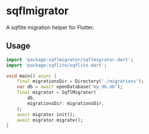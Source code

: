 # sqflmigrator

A sqflite migration helper for Flutter.

## Usage

```dart
import 'package:sqflmigrator/sqflmigrator.dart';
import 'package:sqflite/sqflite.dart';

void main() async {
    final migrationsDir = Directory('./migrations');
    var db = await openDatabase('my_db.db');
    final migrator = SqflMigrator(
        db,
        migrationsDir: migrationsDir,
    );
    await migrator.init();
    await migrator.migrate();
}
```
    
